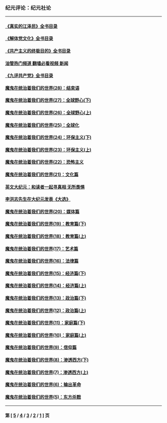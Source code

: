 ### 纪元评论：纪元社论
---
#### [《真实的江泽民》全书目录](../../pages/nsc422/n13721399.md?11280330) 
#### [《解体党文化》全书目录](../../pages/nsc422/n13721157.md?11280330) 
#### [《共产主义的终极目的》全书目录](../../pages/nsc422/n13721048.md?11280330) 
#### [油管热门频道 翻墙必看视频 新闻](ok?11280330)
#### [《九评共产党》全书目录](../../pages/nsc422/n13708085.md?11280330) 
#### [魔鬼在统治着我们的世界(28)：结束语](../../pages/nsc422/n10936246.md?11280330) 
#### [魔鬼在统治着我们的世界(27)：全球野心(下)](../../pages/nsc422/n10928319.md?11280330) 
#### [魔鬼在统治着我们的世界(26)：全球野心(上)](../../pages/nsc422/n10900318.md?11280330) 
#### [魔鬼在统治着我们的世界(25)：全球化](../../pages/nsc422/n10788205.md?11280330) 
#### [魔鬼在统治着我们的世界(24)：环保主义(下)](../../pages/nsc422/n10695307.md?11280330) 
#### [魔鬼在统治着我们的世界(23)：环保主义(上)](../../pages/nsc422/n10688613.md?11280330) 
#### [魔鬼在统治着我们的世界(22)：恐怖主义](../../pages/nsc422/n10614727.md?11280330) 
#### [魔鬼在统治着我们的世界(21)：文化篇](../../pages/nsc422/n10597706.md?11280330) 
#### [英文大纪元：和读者一起寻真相 无所畏惧](../../pages/nsc422/n12542027.md?11280330) 
#### [李洪志先生在大纪元发表《大选》](../../pages/nsc422/n12534746.md?11280330) 
#### [魔鬼在统治着我们的世界(20)：媒体篇](../../pages/nsc422/n10586579.md?11280330) 
#### [魔鬼在统治着我们的世界(19)：教育篇(下)](../../pages/nsc422/n10564808.md?11280330) 
#### [魔鬼在统治着我们的世界(18)：教育篇(上)](../../pages/nsc422/n10526970.md?11280330) 
#### [魔鬼在统治着我们的世界(17)：艺术篇](../../pages/nsc422/n10499093.md?11280330) 
#### [魔鬼在统治着我们的世界(16)：法律篇](../../pages/nsc422/n10485969.md?11280330) 
#### [魔鬼在统治着我们的世界(15)：经济篇(下)](../../pages/nsc422/n10469975.md?11280330) 
#### [魔鬼在统治着我们的世界(14)：经济篇(上)](../../pages/nsc422/n10457370.md?11280330) 
#### [魔鬼在统治着我们的世界(13)：政治篇(下)](../../pages/nsc422/n10448270.md?11280330) 
#### [魔鬼在统治着我们的世界(12)：政治篇(上)](../../pages/nsc422/n10444576.md?11280330) 
#### [魔鬼在统治着我们的世界(11)：家庭篇(下)](../../pages/nsc422/n10440961.md?11280330) 
#### [魔鬼在统治着我们的世界(10)：家庭篇(上)](../../pages/nsc422/n10435448.md?11280330) 
#### [魔鬼在统治着我们的世界(9)：信仰篇](../../pages/nsc422/n10432159.md?11280330) 
#### [魔鬼在统治着我们的世界(8)：渗透西方(下)](../../pages/nsc422/n10429603.md?11280330) 
#### [魔鬼在统治着我们的世界(7)：渗透西方(上)](../../pages/nsc422/n10426013.md?11280330) 
#### [魔鬼在统治着我们的世界(6)：输出革命](../../pages/nsc422/n10421536.md?11280330) 
#### [魔鬼在统治着我们的世界(5)：东方杀戮](../../pages/nsc422/n10417707.md?11280330) 

---
#### 第 [ [5](./5.md?11280330) / [4](./4.md?11280330) / [3](./3.md?11280330) / [2](./2.md?11280330) / [1](./1.md?11280330) ] 页
